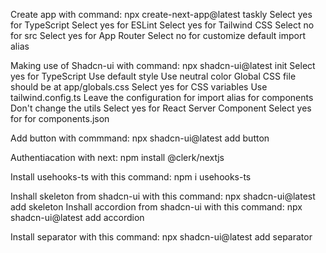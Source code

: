 Create app with command: npx create-next-app@latest taskly
Select yes for TypeScript
Select yes for ESLint
Select yes for Tailwind CSS
Select no for src
Select yes for App Router
Select no for customize default import alias 

Making use of Shadcn-ui with command: npx shadcn-ui@latest init
Select yes for TypeScript
Use default style 
Use neutral color
Global CSS file should be at app/globals.css
Select yes for CSS variables
Use tailwind.config.ts
Leave the configuration for import alias for components
Don't change the utils
Select yes for React Server Component
Select yes for for components.json

Add button with commmand: npx shadcn-ui@latest add button

Authentiacation with next: npm install @clerk/nextjs

Install usehooks-ts with this command: npm i usehooks-ts

Inshall skeleton from shadcn-ui with this command: npx shadcn-ui@latest add skeleton
Inshall accordion from shadcn-ui with this command: npx shadcn-ui@latest add accordion

Install separator with this command: npx shadcn-ui@latest add separator